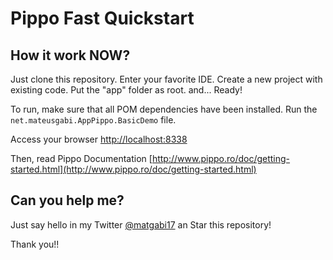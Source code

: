# Pippo Fast Quickstart

## How it work NOW?

Just clone this repository. Enter your favorite IDE. Create a new project with existing code. Put the "app" folder as root. and... Ready!

To run, make sure that all POM dependencies have been installed. Run the `net.mateusgabi.AppPippo.BasicDemo` file.

Access your browser [http://localhost:8338](http://localhost:8338)

Then, read Pippo Documentation [http://www.pippo.ro/doc/getting-started.html](http://www.pippo.ro/doc/getting-started.html)

## Can you help me?

Just say hello in my Twitter [@matgabi17](https://twitter.com/matgabi17) an Star this repository!

Thank you!!